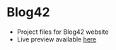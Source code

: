 # Blog42
- Project files for Blog42 website
- Live preview available [here](https://blog42.briankallie.com)
